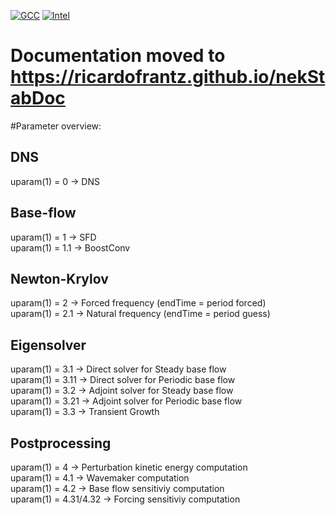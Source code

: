 [![GCC](https://github.com/ricardofrantz/nekStab/actions/workflows/gcc.yml/badge.svg?branch=master)](https://github.com/ricardofrantz/nekStab/actions/workflows/gcc.yml)
[![Intel](https://github.com/ricardofrantz/nekStab/actions/workflows/intel.yml/badge.svg?branch=master)](https://github.com/ricardofrantz/nekStab/actions/workflows/intel.yml)

# Documentation moved to https://ricardofrantz.github.io/nekStabDoc

#Parameter overview:
## DNS
uparam(1) = 0 -> DNS  

## Base-flow

uparam(1) = 1   -> SFD  
uparam(1) = 1.1 -> BoostConv  

## Newton-Krylov

uparam(1) = 2   -> Forced frequency (endTime = period forced)  
uparam(1) = 2.1 -> Natural frequency (endTime = period guess)  

## Eigensolver

uparam(1) = 3.1  -> Direct solver for Steady base flow  
uparam(1) = 3.11 -> Direct solver for Periodic base flow  
uparam(1) = 3.2  -> Adjoint solver for Steady base flow  
uparam(1) = 3.21 -> Adjoint solver for Periodic base flow  
uparam(1) = 3.3  -> Transient Growth  

## Postprocessing
uparam(1) = 4          -> Perturbation kinetic energy computation  
uparam(1) = 4.1        -> Wavemaker computation  
uparam(1) = 4.2        -> Base flow sensitiviy computation  
uparam(1) = 4.31/4.32  -> Forcing sensitiviy computation  
